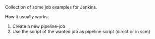 Collection of some job examples for Jenkins.

How it usually works:
1) Create a new pipeline-job
2) Use the script of the wanted job as pipeline script (direct or in scm)
